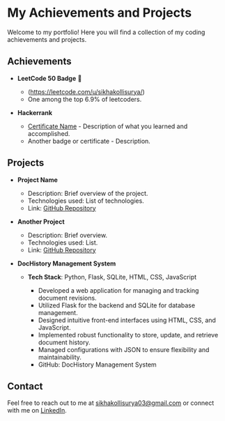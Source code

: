<!--
## Hi there 👋


**sikhakollisurya/sikhakollisurya** is a ✨ _special_ ✨ repository because its `README.md` (this file) appears on your GitHub profile.

Here are some ideas to get you started:

- 🔭 I’m currently working on ...
- 🌱 I’m currently learning ...
- 👯 I’m looking to collaborate on ...
- 🤔 I’m looking for help with ...
- 💬 Ask me about ...
- 📫 How to reach me: ...
- 😄 Pronouns: ...
- ⚡ Fun fact: ...
-->

# My Achievements and Projects

Welcome to my portfolio! Here you will find a collection of my coding achievements and projects.

## Achievements

- **LeetCode 50 Badge** 🏅
  - (https://leetcode.com/u/sikhakollisurya/)
  - One among the top 6.9% of leetcoders.

- **Hackerrank**
  - [Certificate Name](https://www.hackerrank.com/profile/sikhakollisurya1) - Description of what you learned and accomplished.
  - Another badge or certificate - Description.

## Projects

- **Project Name**
  - Description: Brief overview of the project.
  - Technologies used: List of technologies.
  - Link: [GitHub Repository](link-to-project)

- **Another Project**
  - Description: Brief overview.
  - Technologies used: List.
  - Link: [GitHub Repository](link-to-project)

- **DocHistory Management System**
  - **Tech Stack**: Python, Flask, SQLite, HTML, CSS, JavaScript

    - Developed a web application for managing and tracking document revisions.
    - Utilized Flask for the backend and SQLite for database management.
    - Designed intuitive front-end interfaces using HTML, CSS, and JavaScript.
    - Implemented robust functionality to store, update, and retrieve document history.
    - Managed configurations with JSON to ensure flexibility and maintainability.
    - GitHub: DocHistory Management System

## Contact

Feel free to reach out to me at [sikhakollisurya03@gmail.com](mailto:sikhakollisurya03@gmail.com) or connect with me on [LinkedIn](https://www.linkedin.com/sikhakollisurya).
